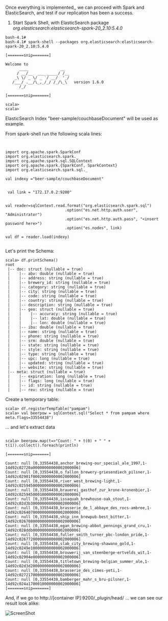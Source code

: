 
Once everything is implemented,, we can proceed with Spark and ElasticSearch, and test if our replication has been a success.


1) Start Spark Shell, with ElasticSearch package <i> org.elasticsearch:elasticsearch-spark-20_2.10:5.4.0</i>

```
bash-4.1#
bash-4.1# spark-shell --packages org.elasticsearch:elasticsearch-spark-20_2.10:5.4.0

[=======snip=======]

Welcome to
      ____              __
     / __/__  ___ _____/ /__
    _\ \/ _ \/ _ `/ __/  '_/
   /___/ .__/\_,_/_/ /_/\_\   version 1.6.0
      /_/

[=======snip=======]

scala>
scala>
```

ElasticSearch Index "beer-sample/couchbaseDocument" will be used as example.

From spark-shell run the following scala lines:

```


import org.apache.spark.SparkConf
import org.elasticsearch.spark._
import org.apache.spark.sql.SQLContext
import org.apache.spark.{SparkConf, SparkContext}
import org.elasticsearch.spark.sql._

val indexy ="beer-sample/couchbaseDocument"


 val link = "172.17.0.2:9200"


val reader=sqlContext.read.format("org.elasticsearch.spark.sql")
                          .option("es.net.http.auth.user", "Administrator")
                          .option("es.net.http.auth.pass", "<insert password here>")
                          .option("es.nodes", link)

val df = reader.load(indexy)


```

Let's print the Schema:

```
scala> df.printSchema()
root
 |-- doc: struct (nullable = true)
 |    |-- abv: double (nullable = true)
 |    |-- address: string (nullable = true)
 |    |-- brewery_id: string (nullable = true)
 |    |-- category: string (nullable = true)
 |    |-- city: string (nullable = true)
 |    |-- code: string (nullable = true)
 |    |-- country: string (nullable = true)
 |    |-- description: string (nullable = true)
 |    |-- geo: struct (nullable = true)
 |    |    |-- accuracy: string (nullable = true)
 |    |    |-- lat: double (nullable = true)
 |    |    |-- lon: double (nullable = true)
 |    |-- ibu: double (nullable = true)
 |    |-- name: string (nullable = true)
 |    |-- phone: string (nullable = true)
 |    |-- srm: double (nullable = true)
 |    |-- state: string (nullable = true)
 |    |-- style: string (nullable = true)
 |    |-- type: string (nullable = true)
 |    |-- upc: long (nullable = true)
 |    |-- updated: string (nullable = true)
 |    |-- website: string (nullable = true)
 |-- meta: struct (nullable = true)
 |    |-- expiration: long (nullable = true)
 |    |-- flags: long (nullable = true)
 |    |-- id: string (nullable = true)
 |    |-- rev: string (nullable = true)

```

Create a temporary table:


```
scala> df.registerTempTable("pampam")
scala> val beerpow = sqlContext.sql("Select * from pampam where meta.flags=33554438")
```

... and let's extract data

```

scala> beerpow.map(t=>"Count: " + t(0) + " " + t(1)).collect().foreach(println)

[=======snip=======]

Count: null [0,33554438,anchor_brewing-our_special_ale_1997,1-14d92c02720a00000000000002000006]
Count: null [0,33554438,o_fallon_brewery-griesendiech_pilsner,1-14d92c02901f00020000000002000006]
Count: null [0,33554438,river_west_brewing-light,1-14d92c02594500000000000002000006]
Count: null [0,33554438,brauerei_gasthof_zur_krone-kronenbier,1-14d92c02594500010000000002000006]
Count: null [0,33554438,issaquah_brewhouse-oak_stout,1-14d92c02d3b300000000000002000006]
Count: null [0,33554438,brasserie_de_l_abbaye_des_rocs-ambree,1-14d92c02640700000000000002000006]
Count: null [0,33554438,ship_inn_brewpub-best_bitter,1-14d92c02670800000000000002000006]
Count: null [0,33554438,egan_brewing-abbot_pennings_grand_cru,1-14d92c028ddb00000000000002000006]
Count: null [0,33554438,fuller_smith_turner_pbc-london_pride,1-14d92c02677200000000000002000006]
Count: null [0,33554438,slab_city_brewing-shawano_gold,1-14d92c0249e100000000000002000006]
Count: null [0,33554438,brouwerij_van_steenberge-ertvelds_wit,1-14d92c02904e00000000000002000006]
Count: null [0,33554438,titletown_brewing-belgian_summer_ale,1-14d92c02d3d200000000000002000006]
Count: null [0,33554438,brasserie_des_cimes-yeti,1-14d92c02721700000000000002000006]
Count: null [0,33554438,bamberger_mahr_s_bru-pilsner,1-14d92c024a1700010000000002000006]
[=======snip=======]
```

And, if we go to http://[container IP]:9200/_plugin/head/ ... we can see our result look alike:

![ScreenShot](https://github.com/Satanette/test/blob/master/dodge_this_2.png)
